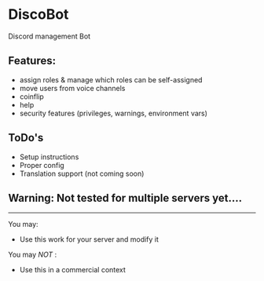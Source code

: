 # DiscoBot
Discord management Bot

## Features:
- assign roles & manage which roles can be self-assigned
- move users from voice channels
- coinflip
- help
- security features (privileges, warnings, environment vars)

## ToDo's
- Setup instructions
- Proper config
- Translation support (not coming soon)

## Warning: Not tested for multiple servers yet....

_____________________________________________
You may:
- Use this work for your server and modify it

You may *NOT* :
- Use this in a commercial context

